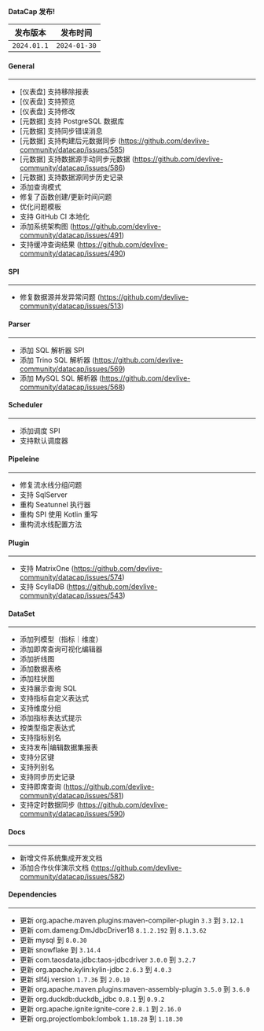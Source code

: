 **DataCap 发布!**

|   发布版本   |     发布时间     |
|:--------:|:------------:|
| `2024.01.1` | `2024-01-30` |

#### General

---

- [仪表盘] 支持移除报表
- [仪表盘] 支持预览
- [仪表盘] 支持修改
- [元数据] 支持 PostgreSQL 数据库
- [元数据] 支持同步错误消息
- [元数据] 支持构建后元数据同步 (https://github.com/devlive-community/datacap/issues/585)
- [元数据] 支持数据源手动同步元数据 (https://github.com/devlive-community/datacap/issues/586)
- [元数据] 支持数据源同步历史记录
- 添加查询模式
- 修复了函数创建/更新时间问题
- 优化问题模板
- 支持 GitHub CI 本地化
- 添加系统架构图 (https://github.com/devlive-community/datacap/issues/491)
- 支持缓冲查询结果 (https://github.com/devlive-community/datacap/issues/490)

#### SPI

---

- 修复数据源并发异常问题 (https://github.com/devlive-community/datacap/issues/513)

#### Parser

---

- 添加 SQL 解析器 SPI
- 添加 Trino SQL 解析器 (https://github.com/devlive-community/datacap/issues/569)
- 添加 MySQL SQL 解析器 (https://github.com/devlive-community/datacap/issues/568)

#### Scheduler

---

- 添加调度 SPI
- 支持默认调度器

#### Pipeleine

---

- 修复流水线分组问题
- 支持 SqlServer
- 重构 Seatunnel 执行器
- 重构 SPI 使用 Kotlin 重写
- 重构流水线配置方法

#### Plugin

---

- 支持 MatrixOne (https://github.com/devlive-community/datacap/issues/574)
- 支持 ScyllaDB (https://github.com/devlive-community/datacap/issues/543)

#### DataSet

---

- 添加列模型（指标｜维度）
- 添加即席查询可视化编辑器
- 添加折线图
- 添加数据表格
- 添加柱状图
- 支持展示查询 SQL
- 支持指标自定义表达式
- 支持维度分组
- 添加指标表达式提示
- 按类型指定表达式
- 支持指标别名
- 支持发布|编辑数据集报表
- 支持分区键
- 支持列别名
- 支持同步历史记录
- 支持即席查询 (https://github.com/devlive-community/datacap/issues/581)
- 支持定时数据同步 (https://github.com/devlive-community/datacap/issues/590)

#### Docs

---

- 新增文件系统集成开发文档
- 添加合作伙伴演示文档 (https://github.com/devlive-community/datacap/issues/582)

#### Dependencies

---

- 更新 org.apache.maven.plugins:maven-compiler-plugin `3.3` 到 `3.12.1`
- 更新 com.dameng:DmJdbcDriver18 `8.1.2.192` 到 `8.1.3.62`
- 更新 mysql 到 `8.0.30`
- 更新 snowflake 到 `3.14.4`
- 更新 com.taosdata.jdbc:taos-jdbcdriver `3.0.0` 到 `3.2.7`
- 更新 org.apache.kylin:kylin-jdbc `2.6.3` 到 `4.0.3`
- 更新 slf4j.version `1.7.36` 到 `2.0.10`
- 更新 org.apache.maven.plugins:maven-assembly-plugin `3.5.0` 到 `3.6.0`
- 更新 org.duckdb:duckdb_jdbc `0.8.1` 到 `0.9.2`
- 更新 org.apache.ignite:ignite-core `2.8.1` 到 `2.16.0`
- 更新 org.projectlombok:lombok `1.18.28` 到 `1.18.30`
